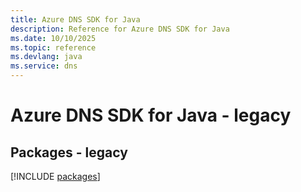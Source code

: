 ```yaml
---
title: Azure DNS SDK for Java
description: Reference for Azure DNS SDK for Java
ms.date: 10/10/2025
ms.topic: reference
ms.devlang: java
ms.service: dns
---
```

# Azure DNS SDK for Java - legacy
## Packages - legacy
[!INCLUDE [packages](dns-index.md)]